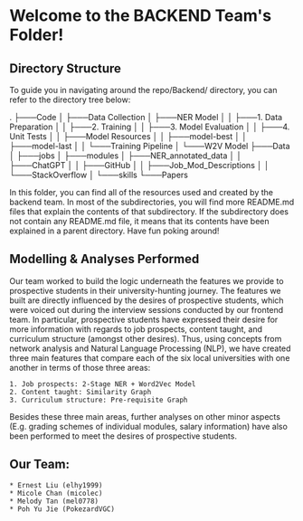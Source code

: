 # Welcome to the BACKEND Team's Folder!

## Directory Structure

To guide you in navigating around the repo/Backend/ directory, you can refer to the directory tree below:

.
├───Code
│   ├───Data Collection
│   ├───NER Model
│   │   ├───1. Data Preparation
│   │   ├───2. Training
│   │   ├───3. Model Evaluation
│   │   ├───4. Unit Tests
│   │   ├───Model Resources
│   │   ├───model-best
│   │   ├───model-last
│   │   └───Training Pipeline
│   └───W2V Model
├───Data
│   ├───jobs
│   ├───modules
│   ├───NER_annotated_data
│   │   ├───ChatGPT
│   │   ├───GitHub
│   │   ├───Job_Mod_Descriptions
│   │   └───StackOverflow
│   └───skills
└───Papers

In this folder, you can find all of the resources used and created by the backend team. In most of the subdirectories, you will find more README.md files that explain the contents of that subdirectory. If the subdirectory does not contain any README.md file, it means that its contents have been explained in a parent directory. Have fun poking around!

## Modelling & Analyses Performed

Our team worked to build the logic underneath the features we provide to prospective students in their university-hunting journey. The features we built are directly influenced by the desires of prospective students, which were voiced out during the interview sessions conducted by our frontend team. In particular, prospective students have expressed their desire for more information with regards to job prospects, content taught, and curriculum structure (amongst other desires). Thus, using concepts from network analysis and Natural Language Processing (NLP), we have created three main features that compare each of the six local universities with one another in terms of those three areas:

	1. Job prospects: 2-Stage NER + Word2Vec Model
	2. Content taught: Similarity Graph
	3. Curriculum structure: Pre-requisite Graph

Besides these three main areas, further analyses on other minor aspects (E.g. grading schemes of individual modules, salary information) have also been performed to meet the desires of prospective students.

## Our Team:
	* Ernest Liu (elhy1999)
	* Micole Chan (micolec)
	* Melody Tan (mel0778)
	* Poh Yu Jie (PokezardVGC)

